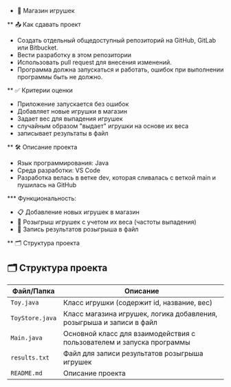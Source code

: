 * 🧸 Магазин игрушек

** 📤 Как сдавать проект

- Создать отдельный общедоступный репозиторий на GitHub, GitLab или Bitbucket.
- Вести разработку в этом репозитории
- Использовать pull request для внесения изменений.
- Программа должна запускаться и работать, ошибок при выполнении программы быть не должно.

** ✅ Критерии оценки

- Приложение запускается без ошибок
- Добавляет новые игрушки в магазин
- Задает вес для выпадения игрушек
- случайным образом "выдает" игрушки на основе их веса
- записывает результаты в файл

** 🛠️ Описание проекта

- Язык программирования: Java
- Среда разработки: VS Code
- Разработка велась в ветке dev, которая сливалась с веткой main и пушилась на GitHub

*** Функциональность:

- 📋 Добавление новых игрушек в магазин
- 🎲 Розыгрыш игрушек с учетом их веса (частоты выпадения)
- 💾 Запись результатов розыгрыша в файл

** 🗂️ Структура проекта

## 🗂️ Структура проекта

| Файл/Папка           | Описание |
|----------------------|----------|
| `Toy.java`           | Класс игрушки (содержит id, название, вес) |
| `ToyStore.java`      | Класс магазина игрушек, логика добавления, розыгрыша и записи в файл |
| `Main.java`          | Основной класс для взаимодействия с пользователем и запуска программы |
| `results.txt`        | Файл для записи результатов розыгрыша игрушек |
| `README.md`          | Описание проекта |


